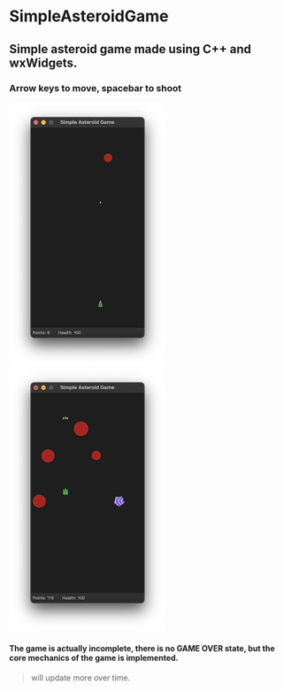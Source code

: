 # SimpleAsteroidGame
## Simple asteroid game made using C++ and wxWidgets.
### Arrow keys to move, spacebar to shoot

![Screenshot1](https://github.com/yrrahnehs/SimpleAsteroidGame/blob/master/preview/AsteroidGame1.png)
![Screenshot3](https://github.com/yrrahnehs/SimpleAsteroidGame/blob/master/preview/AsteroidGame3.png)

#### The game is actually incomplete, there is no GAME OVER state, but the core mechanics of the game is implemented.


> will update more over time.

